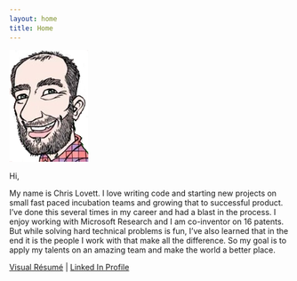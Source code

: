```yaml
---
layout: home
title: Home
---
```


![chris](resume/chris.png)

Hi, 

My name is Chris Lovett.  I love writing code and starting new projects on small fast paced incubation teams and growing that to successful product.  I’ve done this several times in my career and had a blast in the process.  I enjoy working with Microsoft Research and I am co-inventor on 16 patents.  But while solving hard technical problems is fun, I’ve also learned that in the end it is the people I work with that make all the difference.  So my goal is to apply my talents on an amazing team and make the world a better place.

[Visual Résumé](resume)  \|  [Linked In Profile](https://www.linkedin.com/in/chris-lovett-0313a22/)